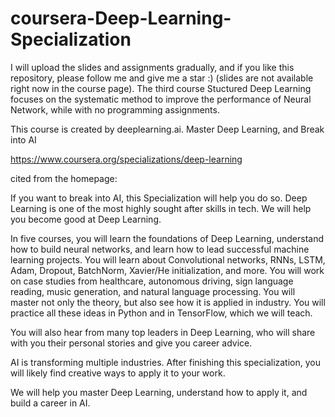 # coursera-Deep-Learning-Specialization

I will upload the slides and assignments gradually, and if you like this repository, please follow me and give me a star :) (slides are not available right now in the course page). The third course Stuctured Deep Learning focuses on the systematic method to improve the performance of Neural Network, while with no programming assignments.

This course is created by deeplearning.ai. Master Deep Learning, and Break into AI

https://www.coursera.org/specializations/deep-learning

cited from the homepage:

If you want to break into AI, this Specialization will help you do so. Deep Learning is one of the most highly sought after skills in tech. We will help you become good at Deep Learning.

In five courses, you will learn the foundations of Deep Learning, understand how to build neural networks, and learn how to lead successful machine learning projects. You will learn about Convolutional networks, RNNs, LSTM, Adam, Dropout, BatchNorm, Xavier/He initialization, and more. You will work on case studies from healthcare, autonomous driving, sign language reading, music generation, and natural language processing. You will master not only the theory, but also see how it is applied in industry. You will practice all these ideas in Python and in TensorFlow, which we will teach.

You will also hear from many top leaders in Deep Learning, who will share with you their personal stories and give you career advice.

AI is transforming multiple industries. After finishing this specialization, you will likely find creative ways to apply it to your work.

We will help you master Deep Learning, understand how to apply it, and build a career in AI.
